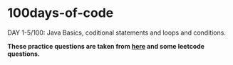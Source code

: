 # 100days-of-code

DAY 1-5/100:
Java Basics, coditional statements and loops and conditions. 

<b>These practice questions are taken from <a href="girlcodeit.com">here</a> and some leetcode questions.</b>

